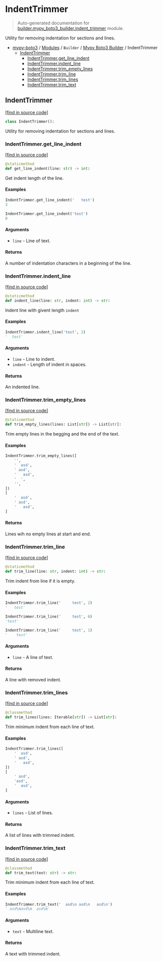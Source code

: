 # IndentTrimmer

> Auto-generated documentation for [builder.mypy_boto3_builder.indent_trimmer](https://github.com/vemel/mypy_boto3/blob/master/builder/mypy_boto3_builder/indent_trimmer.py) module.

Utility for removing indentation for sections and lines.

- [mypy-boto3](../../README.md#mypy_boto3) / [Modules](../../MODULES.md#mypy-boto3-modules) / `Builder` / [Mypy Boto3 Builder](index.md#mypy-boto3-builder) / IndentTrimmer
    - [IndentTrimmer](#indenttrimmer)
        - [IndentTrimmer.get_line_indent](#indenttrimmerget_line_indent)
        - [IndentTrimmer.indent_line](#indenttrimmerindent_line)
        - [IndentTrimmer.trim_empty_lines](#indenttrimmertrim_empty_lines)
        - [IndentTrimmer.trim_line](#indenttrimmertrim_line)
        - [IndentTrimmer.trim_lines](#indenttrimmertrim_lines)
        - [IndentTrimmer.trim_text](#indenttrimmertrim_text)

## IndentTrimmer

[[find in source code]](https://github.com/vemel/mypy_boto3/blob/master/builder/mypy_boto3_builder/indent_trimmer.py#L11)

```python
class IndentTrimmer():
```

Utility for removing indentation for sections and lines.

### IndentTrimmer.get_line_indent

[[find in source code]](https://github.com/vemel/mypy_boto3/blob/master/builder/mypy_boto3_builder/indent_trimmer.py#L129)

```python
@staticmethod
def get_line_indent(line: str) -> int:
```

Get indent length of the line.

#### Examples

```python
IndentTrimmer.get_line_indent('   test')
3

IndentTrimmer.get_line_indent('test')
0
```

#### Arguments

- `line` - Line of text.

#### Returns

A number of indentation characters in a beginning of the line.

### IndentTrimmer.indent_line

[[find in source code]](https://github.com/vemel/mypy_boto3/blob/master/builder/mypy_boto3_builder/indent_trimmer.py#L150)

```python
@staticmethod
def indent_line(line: str, indent: int) -> str:
```

Indent line with givent length `indent`

#### Examples

```python
IndentTrimmer.indent_line('test', 2)
'  test'
```

#### Arguments

- `line` - Line to indent.
- `indent` - Length of indent in spaces.

#### Returns

An indented line.

### IndentTrimmer.trim_empty_lines

[[find in source code]](https://github.com/vemel/mypy_boto3/blob/master/builder/mypy_boto3_builder/indent_trimmer.py#L16)

```python
@staticmethod
def trim_empty_lines(lines: List[str]) -> List[str]:
```

Trim empty lines in the begging and the end of the text.

#### Examples

```python
IndentTrimmer.trim_empty_lines([
    '',
    '  asd',
    ' asd',
    '   asd',
    '  ',
    '',
])
[
    '  asd',
    ' asd',
    '   asd',
]
```

#### Returns

Lines wih no empty lines at start and end.

### IndentTrimmer.trim_line

[[find in source code]](https://github.com/vemel/mypy_boto3/blob/master/builder/mypy_boto3_builder/indent_trimmer.py#L102)

```python
@staticmethod
def trim_line(line: str, indent: int) -> str:
```

Trim indent from line if it is empty.

#### Examples

```python
IndentTrimmer.trim_line('     test', 2)
'   test'

IndentTrimmer.trim_line('     test', 6)
'test'

IndentTrimmer.trim_line('     test', 1)
'    test'
```

#### Arguments

- `line` - A line of text.

#### Returns

A line with removed indent.

### IndentTrimmer.trim_lines

[[find in source code]](https://github.com/vemel/mypy_boto3/blob/master/builder/mypy_boto3_builder/indent_trimmer.py#L67)

```python
@classmethod
def trim_lines(lines: Iterable[str]) -> List[str]:
```

Trim minimum indent from each line of text.

#### Examples

```python
IndentTrimmer.trim_lines([
    '  asd',
    ' asd',
    '   asd',
])
[
    ' asd',
    'asd',
    '  asd',
]
```

#### Arguments

- `lines` - List of lines.

#### Returns

A list of lines with trimmed indent.

### IndentTrimmer.trim_text

[[find in source code]](https://github.com/vemel/mypy_boto3/blob/master/builder/mypy_boto3_builder/indent_trimmer.py#L48)

```python
@classmethod
def trim_text(text: str) -> str:
```

Trim minimum indent from each line of text.

#### Examples

```python
IndentTrimmer.trim_text('  asd\n asd\n   asd\n')
' asd\nasd\n  asd\n'
```

#### Arguments

- `text` - Multiline text.

#### Returns

A text with trimmed indent.
